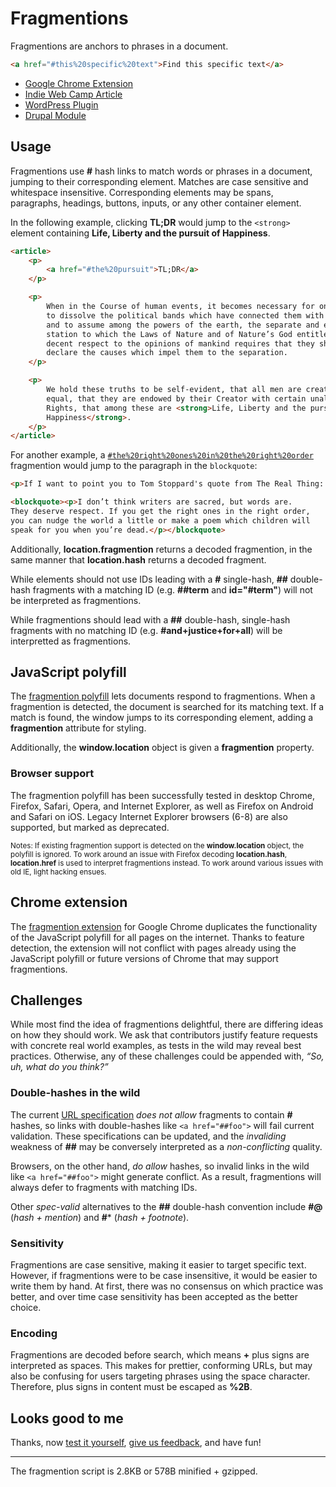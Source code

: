 # Fragmentions

Fragmentions are anchors to phrases in a document.

```html
<a href="#this%20specific%20text">Find this specific text</a>
```

- [Google Chrome Extension](https://chrome.google.com/webstore/detail/fragmentions/pgajkeekgcmgglngchhmcmnkffnhihck)
- [Indie Web Camp Article](http://indiewebcamp.com/fragmention)
- [WordPress Plugin](https://christiaanconover.com/code/wp-fragmention)
- [Drupal Module](https://drupal.org/node/2247785)

## Usage

Fragmentions use **#** hash links to match words or phrases in a document, jumping to their corresponding element. Matches are case sensitive and whitespace insensitive. Corresponding elements may be spans, paragraphs, headings, buttons, inputs, or any other container element.

In the following example, clicking **TL;DR** would jump to the `<strong>` element containing **Life, Liberty and the pursuit of Happiness**.

```html
<article>
	<p>
		<a href="#the%20pursuit">TL;DR</a>
	</p>

	<p>
		When in the Course of human events, it becomes necessary for one people 
		to dissolve the political bands which have connected them with another, 
		and to assume among the powers of the earth, the separate and equal 
		station to which the Laws of Nature and of Nature’s God entitle them, a 
		decent respect to the opinions of mankind requires that they should 
		declare the causes which impel them to the separation.
	</p>

	<p>
		We hold these truths to be self-evident, that all men are created 
		equal, that they are endowed by their Creator with certain unalienable 
		Rights, that among these are <strong>Life, Liberty and the pursuit of 
		Happiness</strong>.
	</p>
</article>
```

For another example, a <a href="http://www.kevinmarks.com/fragmentions.html#the%20right%20ones%20in%20the%20right%20order"><code>#the%20right%20ones%20in%20the%20right%20order</code></a> fragmention would jump to the paragraph in the `blockquote`:

```html
<p>If I want to point you to Tom Stoppard's quote from The Real Thing:

<blockquote><p>I don’t think writers are sacred, but words are. 
They deserve respect. If you get the right ones in the right order, 
you can nudge the world a little or make a poem which children will 
speak for you when you’re dead.</p></blockquote> 

```

Additionally, **location.fragmention** returns a decoded fragmention, in the same manner that **location.hash** returns a decoded fragment.

While elements should not use IDs leading with a **#** single-hash, **##** double-hash fragments with a matching ID (e.g. **##term** and **id="#term"**) will not be interpreted as fragmentions.

While fragmentions should lead with a **##** double-hash, single-hash fragments with no matching ID (e.g. **#and+justice+for+all**) will be interpretted as fragmentions.

## JavaScript polyfill

The [fragmention polyfill](https://github.com/chapmanu/fragmentions/blob/master/fragmention.js) lets documents respond to fragmentions. When a fragmention is detected, the document is searched for its matching text. If a match is found, the window jumps to its corresponding element, adding a **fragmention** attribute for styling.

Additionally, the **window.location** object is given a **fragmention** property.

### Browser support

The fragmention polyfill has been successfully tested in desktop Chrome, Firefox, Safari, Opera, and Internet Explorer, as well as Firefox on Android and Safari on iOS. Legacy Internet Explorer browsers (6-8) are also supported, but marked as deprecated.

<small>Notes: If existing fragmention support is detected on the **window.location** object, the polyfill is ignored. To work around an issue with Firefox decoding **location.hash**, **location.href** is used to interpret fragmentions instead. To work around various issues with old IE, light hacking ensues.</small>

## Chrome extension

The [fragmention extension](https://chrome.google.com/webstore/detail/fragmentions/pgajkeekgcmgglngchhmcmnkffnhihck) for Google Chrome duplicates the functionality of the JavaScript polyfill for all pages on the internet. Thanks to feature detection, the extension will not conflict with pages already using the JavaScript polyfill or future versions of Chrome that may support fragmentions.

## Challenges

While most find the idea of fragmentions delightful, there are differing ideas on how they should work. We ask that contributors justify feature requests with concrete real world examples, as tests in the wild may reveal best practices. Otherwise, any of these challenges could be appended with, *“So, uh, what do you think?”*

### Double-hashes in the wild

The current [URL specification](http://url.spec.whatwg.org/#url-code-points) *does not allow* fragments to contain **#** hashes, so links with double-hashes like `<a href="##foo">` will fail current validation. These specifications can be updated, and the *invaliding* weakness of **##** may be conversely interpreted as a *non-conflicting* quality.

Browsers, on the other hand, *do allow* hashes, so invalid links in the wild like `<a href="##foo">` might generate conflict. As a result, fragmentions will always defer to fragments with matching IDs.

Other *spec-valid* alternatives to the **##** double-hash convention include **#@** (*hash + mention*) and **#*** (*hash + footnote*).

### Sensitivity

Fragmentions are case sensitive, making it easier to target specific text. However, if fragmentions were to be case insensitive, it would be easier to write them by hand. At first, there was no consensus on which practice was better, and over time case sensitivity has been accepted as the better choice.

### Encoding

Fragmentions are decoded before search, which means **+** plus signs are interpreted as spaces. This makes for prettier, conforming URLs, but may also be confusing for users targeting phrases using the space character. Therefore, plus signs in content must be escaped as **%2B**.

## Looks good to me

Thanks, now [test it yourself](https://github.com/chapmanu/fragmentions/blob/master/example.html), [give us feedback](https://github.com/chapmanu/fragmentions/issues), and have fun!

---

The fragmention script is 2.8KB or 578B minified + gzipped.
